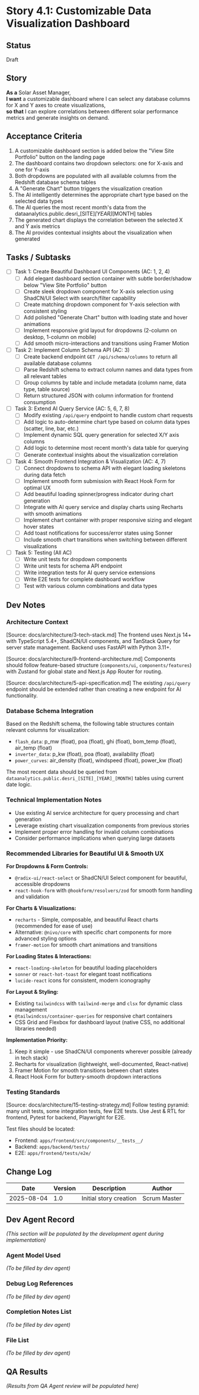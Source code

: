 # Story 4.1: Customizable Data Visualization Dashboard

## Status
Draft

## Story
**As a** Solar Asset Manager,  
**I want** a customizable dashboard where I can select any database columns for X and Y axes to create visualizations,  
**so that** I can explore correlations between different solar performance metrics and generate insights on demand.

## Acceptance Criteria
1. A customizable dashboard section is added below the "View Site Portfolio" button on the landing page
2. The dashboard contains two dropdown selectors: one for X-axis and one for Y-axis
3. Both dropdowns are populated with all available columns from the Redshift database schema tables
4. A "Generate Chart" button triggers the visualization creation
5. The AI intelligently determines the appropriate chart type based on the selected data types
6. The AI queries the most recent month's data from the dataanalytics.public.desri_[SITE]_[YEAR]_[MONTH] tables
7. The generated chart displays the correlation between the selected X and Y axis metrics
8. The AI provides contextual insights about the visualization when generated

## Tasks / Subtasks

- [ ] Task 1: Create Beautiful Dashboard UI Components (AC: 1, 2, 4)
  - [ ] Add elegant dashboard section container with subtle border/shadow below "View Site Portfolio" button
  - [ ] Create sleek dropdown component for X-axis selection using ShadCN/UI Select with search/filter capability
  - [ ] Create matching dropdown component for Y-axis selection with consistent styling
  - [ ] Add polished "Generate Chart" button with loading state and hover animations
  - [ ] Implement responsive grid layout for dropdowns (2-column on desktop, 1-column on mobile)
  - [ ] Add smooth micro-interactions and transitions using Framer Motion

- [ ] Task 2: Implement Column Schema API (AC: 3)
  - [ ] Create backend endpoint `GET /api/schema/columns` to return all available database columns
  - [ ] Parse Redshift schema to extract column names and data types from all relevant tables
  - [ ] Group columns by table and include metadata (column name, data type, table source)
  - [ ] Return structured JSON with column information for frontend consumption

- [ ] Task 3: Extend AI Query Service (AC: 5, 6, 7, 8)
  - [ ] Modify existing `/api/query` endpoint to handle custom chart requests
  - [ ] Add logic to auto-determine chart type based on column data types (scatter, line, bar, etc.)
  - [ ] Implement dynamic SQL query generation for selected X/Y axis columns
  - [ ] Add logic to determine most recent month's data table for querying
  - [ ] Generate contextual insights about the visualization correlation

- [ ] Task 4: Smooth Frontend Integration & Visualization (AC: 4, 7)
  - [ ] Connect dropdowns to schema API with elegant loading skeletons during data fetch
  - [ ] Implement smooth form submission with React Hook Form for optimal UX
  - [ ] Add beautiful loading spinner/progress indicator during chart generation
  - [ ] Integrate with AI query service and display charts using Recharts with smooth animations
  - [ ] Implement chart container with proper responsive sizing and elegant hover states
  - [ ] Add toast notifications for success/error states using Sonner
  - [ ] Include smooth chart transitions when switching between different visualizations

- [ ] Task 5: Testing (All AC)
  - [ ] Write unit tests for dropdown components
  - [ ] Write unit tests for schema API endpoint
  - [ ] Write integration tests for AI query service extensions
  - [ ] Write E2E tests for complete dashboard workflow
  - [ ] Test with various column combinations and data types

## Dev Notes

### Architecture Context
[Source: docs/architecture/3-tech-stack.md] The frontend uses Next.js 14+ with TypeScript 5.4+, ShadCN/UI components, and TanStack Query for server state management. Backend uses FastAPI with Python 3.11+.

[Source: docs/architecture/9-frontend-architecture.md] Components should follow feature-based structure (`components/ui`, `components/features`) with Zustand for global state and Next.js App Router for routing.

[Source: docs/architecture/5-api-specification.md] The existing `/api/query` endpoint should be extended rather than creating a new endpoint for AI functionality.

### Database Schema Integration
Based on the Redshift schema, the following table structures contain relevant columns for visualization:
- `flash_data`: p_mw (float), poa (float), ghi (float), bom_temp (float), air_temp (float)
- `inverter_data`: p_kw (float), poa (float), availability (float)
- `power_curves`: air_density (float), windspeed (float), power_kw (float)

The most recent data should be queried from `dataanalytics.public.desri_[SITE]_[YEAR]_[MONTH]` tables using current date logic.

### Technical Implementation Notes
- Use existing AI service architecture for query processing and chart generation
- Leverage existing chart visualization components from previous stories
- Implement proper error handling for invalid column combinations
- Consider performance implications when querying large datasets

### Recommended Libraries for Beautiful UI & Smooth UX
**For Dropdowns & Form Controls:**
- `@radix-ui/react-select` or ShadCN/UI Select component for beautiful, accessible dropdowns
- `react-hook-form` with `@hookform/resolvers/zod` for smooth form handling and validation

**For Charts & Visualizations:**
- `recharts` - Simple, composable, and beautiful React charts (recommended for ease of use)
- Alternative: `@nivo/core` with specific chart components for more advanced styling options
- `framer-motion` for smooth chart animations and transitions

**For Loading States & Interactions:**
- `react-loading-skeleton` for beautiful loading placeholders
- `sonner` or `react-hot-toast` for elegant toast notifications
- `lucide-react` icons for consistent, modern iconography

**For Layout & Styling:**
- Existing `tailwindcss` with `tailwind-merge` and `clsx` for dynamic class management
- `@tailwindcss/container-queries` for responsive chart containers
- CSS Grid and Flexbox for dashboard layout (native CSS, no additional libraries needed)

**Implementation Priority:**
1. Keep it simple - use ShadCN/UI components wherever possible (already in tech stack)
2. Recharts for visualization (lightweight, well-documented, React-native)
3. Framer Motion for smooth transitions between chart states
4. React Hook Form for buttery-smooth dropdown interactions

### Testing Standards
[Source: docs/architecture/15-testing-strategy.md] Follow testing pyramid: many unit tests, some integration tests, few E2E tests. Use Jest & RTL for frontend, Pytest for backend, Playwright for E2E.

Test files should be located:
- Frontend: `apps/frontend/src/components/__tests__/`
- Backend: `apps/backend/tests/`
- E2E: `apps/frontend/tests/e2e/`

## Change Log
| Date | Version | Description | Author |
|------|---------|-------------|---------|
| 2025-08-04 | 1.0 | Initial story creation | Scrum Master |

## Dev Agent Record
*(This section will be populated by the development agent during implementation)*

### Agent Model Used
*(To be filled by dev agent)*

### Debug Log References
*(To be filled by dev agent)*

### Completion Notes List
*(To be filled by dev agent)*

### File List
*(To be filled by dev agent)*

## QA Results
*(Results from QA Agent review will be populated here)*